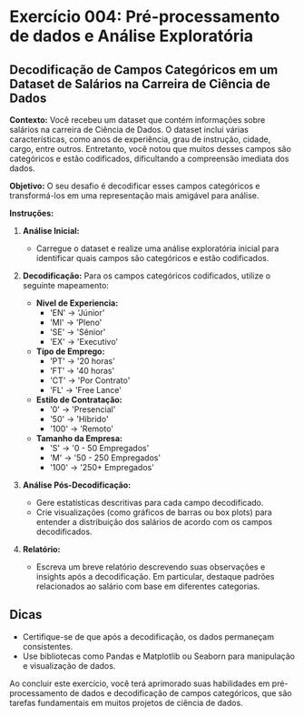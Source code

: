 # Exercício 004: Pré-processamento de dados e Análise Exploratória

## Decodificação de Campos Categóricos em um Dataset de Salários na Carreira de Ciência de Dados

**Contexto:**
Você recebeu um dataset que contém informações sobre salários na carreira de Ciência de Dados. O dataset inclui várias características, como anos de experiência, grau de instrução, cidade, cargo, entre outros. Entretanto, você notou que muitos desses campos são categóricos e estão codificados, dificultando a compreensão imediata dos dados.

**Objetivo:**
O seu desafio é decodificar esses campos categóricos e transformá-los em uma representação mais amigável para análise.

**Instruções:**

1. **Análise Inicial:**
   - Carregue o dataset e realize uma análise exploratória inicial para identificar quais campos são categóricos e estão codificados.

2. **Decodificação:**
   Para os campos categóricos codificados, utilize o seguinte mapeamento:
   - **Nivel de Experiencia:** 
     * 'EN' -> 'Júnior'
     * 'MI' -> 'Pleno'
     * 'SE' -> 'Sênior'
     * 'EX' -> 'Executivo'
   - **Tipo de Emprego:** 
     * 'PT' -> '20 horas'
     * 'FT' -> '40 horas'
     * 'CT' -> 'Por Contrato'
     * 'FL' -> 'Free Lance'
   - **Estilo de Contratação:**
     * '0' -> 'Presencial'
     * '50' -> 'Híbrido'
     * '100' -> 'Remoto'
   - **Tamanho da Empresa:**
     * 'S' -> '0 - 50 Empregados'
     * 'M' -> '50 - 250 Empregados'
     * '100' -> '250+ Empregados'

3. **Análise Pós-Decodificação:**
   - Gere estatísticas descritivas para cada campo decodificado.
   - Crie visualizações (como gráficos de barras ou box plots) para entender a distribuição dos salários de acordo com os campos decodificados.

4. **Relatório:**
   - Escreva um breve relatório descrevendo suas observações e insights após a decodificação. Em particular, destaque padrões relacionados ao salário com base em diferentes categorias.

## Dicas
- Certifique-se de que após a decodificação, os dados permaneçam consistentes.
- Use bibliotecas como Pandas e Matplotlib ou Seaborn para manipulação e visualização de dados.

Ao concluir este exercício, você terá aprimorado suas habilidades em pré-processamento de dados e decodificação de campos categóricos, que são tarefas fundamentais em muitos projetos de ciência de dados.
